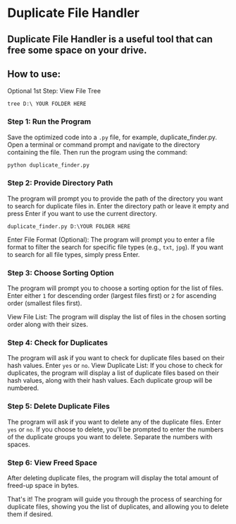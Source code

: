 # Duplicate File Handler
Duplicate File Handler is a useful tool that can free some space on your drive.
---

## How to use:

Optional 1st Step: View File Tree
```
tree D:\ YOUR FOLDER HERE
```

### Step 1: Run the Program
Save the optimized code into a `.py` file, for example, duplicate_finder.py. Open a terminal or command prompt and navigate to the directory containing the file. Then run the program using the command:

```python
python duplicate_finder.py
```

### Step 2: Provide Directory Path
The program will prompt you to provide the path of the directory you want to search for duplicate files in. Enter the directory path or leave it empty and press Enter if you want to use the current directory.

```
duplicate_finder.py D:\YOUR FOLDER HERE
```

Enter File Format (Optional):
The program will prompt you to enter a file format to filter the search for specific file types (e.g., `txt`, `jpg`). If you want to search for all file types, simply press Enter.

### Step 3: Choose Sorting Option
The program will prompt you to choose a sorting option for the list of files. Enter either `1` for descending order (largest files first) or `2` for ascending order (smallest files first).

View File List:
The program will display the list of files in the chosen sorting order along with their sizes.

### Step 4: Check for Duplicates
The program will ask if you want to check for duplicate files based on their hash values. Enter `yes` or `no`.
View Duplicate List:
If you chose to check for duplicates, the program will display a list of duplicate files based on their hash values, along with their hash values. Each duplicate group will be numbered.

### Step 5: Delete Duplicate Files
The program will ask if you want to delete any of the duplicate files. Enter `yes` or `no`. If you choose to delete, you'll be prompted to enter the numbers of the duplicate groups you want to delete. Separate the numbers with spaces.

### Step 6: View Freed Space
After deleting duplicate files, the program will display the total amount of freed-up space in bytes.

That's it! The program will guide you through the process of searching for duplicate files, showing you the list of duplicates, and allowing you to delete them if desired.
